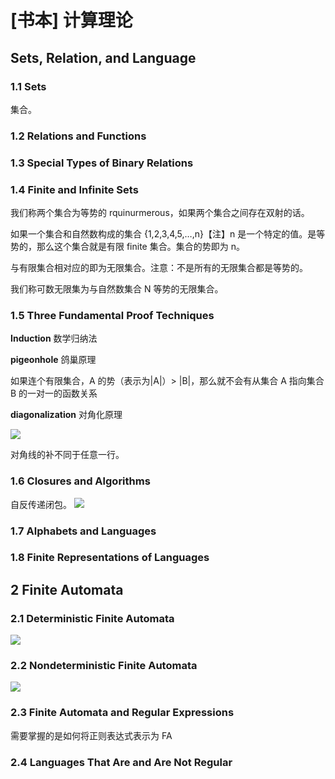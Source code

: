 # [书本] 计算理论

## Sets, Relation, and Language

### 1.1 Sets

集合。

### 1.2 Relations and Functions

### 1.3 Special Types of Binary Relations

### 1.4 Finite and Infinite Sets

我们称两个集合为等势的 rquinurmerous，如果两个集合之间存在双射的话。

如果一个集合和自然数构成的集合 {1,2,3,4,5,…,n}【注】n 是一个特定的值。是等势的，那么这个集合就是有限 finite 集合。集合的势即为 n。

与有限集合相对应的即为无限集合。注意：不是所有的无限集合都是等势的。

我们称可数无限集为与自然数集合 N 等势的无限集合。

### 1.5 Three Fundamental Proof Techniques

**Induction** 数学归纳法

**pigeonhole** 鸽巢原理

如果连个有限集合，A 的势（表示为|A|）> |B|，那么就不会有从集合 A 指向集合 B 的一对一的函数关系

**diagonalization** 对角化原理

![](https://lemonapostlepicgo.oss-cn-hangzhou.aliyuncs.com/img/202211051921755.png)

对角线的补不同于任意一行。

### 1.6 Closures and Algorithms

自反传递闭包。
![](https://lemonapostlepicgo.oss-cn-hangzhou.aliyuncs.com/img/202211051932631.png)

### 1.7 Alphabets and Languages

### 1.8 Finite Representations of Languages

## 2 Finite Automata

### 2.1 Deterministic Finite Automata

![](https://lemonapostlepicgo.oss-cn-hangzhou.aliyuncs.com/img/202211052044816.png)

### 2.2 Nondeterministic Finite Automata

![](https://lemonapostlepicgo.oss-cn-hangzhou.aliyuncs.com/img/202211061913833.png)

### 2.3 Finite Automata and Regular Expressions

需要掌握的是如何将正则表达式表示为 FA

### 2.4 Languages That Are and Are Not Regular
